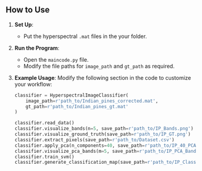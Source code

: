 
## How to Use
1. **Set Up**:
   - Put the hyperspectral `.mat` files in the your folder.

2. **Run the Program**:
   - Open the `maincode.py` file.
   - Modify the file paths for `image_path` and `gt_path` as required.

3. **Example Usage**:
   Modify the following section in the code to customize your workflow:
   ```python
   classifier = HyperspectralImageClassifier(
       image_path=r'path_to/Indian_pines_corrected.mat',
       gt_path=r'path_to/Indian_pines_gt.mat'
   )

   classifier.read_data()
   classifier.visualize_bands(n=5, save_path=r'path_to/IP_Bands.png')
   classifier.visualize_ground_truth(save_path=r'path_to/IP_GT.png')
   classifier.extract_pixels(save_path=r'path_to/Dataset.csv')
   classifier.apply_pca(n_components=40, save_path=r'path_to/IP_40_PCA.csv')
   classifier.visualize_pca_bands(m=5, save_path=r'path_to/IP_PCA_Bands.png')
   classifier.train_svm()
   classifier.generate_classification_map(save_path=r'path_to/IP_Classification_Map.png')
